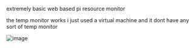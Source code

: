 

extremely basic web based pi resource monitor

the temp monitor works i just used a virtual machine and it dont have any sort of temp monitor

![image](https://github.com/user-attachments/assets/0a8db6f0-57a4-4615-8ee3-c02e90b7c78b)
